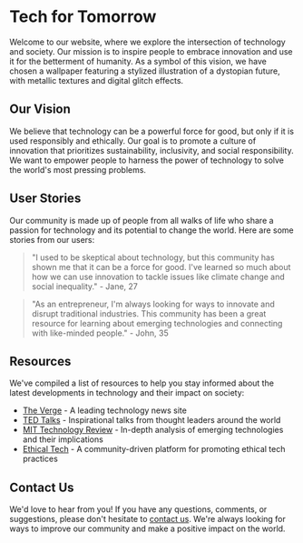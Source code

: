 <!--font:Raleway-->

# Tech for Tomorrow

Welcome to our website, where we explore the intersection of technology and society. Our mission is to inspire people to embrace innovation and use it for the betterment of humanity. As a symbol of this vision, we have chosen a wallpaper featuring a stylized illustration of a dystopian future, with metallic textures and digital glitch effects.

## Our Vision

We believe that technology can be a powerful force for good, but only if it is used responsibly and ethically. Our goal is to promote a culture of innovation that prioritizes sustainability, inclusivity, and social responsibility. We want to empower people to harness the power of technology to solve the world's most pressing problems.

## User Stories

Our community is made up of people from all walks of life who share a passion for technology and its potential to change the world. Here are some stories from our users:

> "I used to be skeptical about technology, but this community has shown me that it can be a force for good. I've learned so much about how we can use innovation to tackle issues like climate change and social inequality." - Jane, 27

> "As an entrepreneur, I'm always looking for ways to innovate and disrupt traditional industries. This community has been a great resource for learning about emerging technologies and connecting with like-minded people." - John, 35

## Resources

We've compiled a list of resources to help you stay informed about the latest developments in technology and their impact on society:

- [The Verge](#) - A leading technology news site
- [TED Talks](#) - Inspirational talks from thought leaders around the world
- [MIT Technology Review](#) - In-depth analysis of emerging technologies and their implications
- [Ethical Tech](#) - A community-driven platform for promoting ethical tech practices

## Contact Us

We'd love to hear from you! If you have any questions, comments, or suggestions, please don't hesitate to [contact us](#). We're always looking for ways to improve our community and make a positive impact on the world.

<!--

Write me content for website with wallpaper which alt text is:

"A wallpaper featuring a stylized illustration of a dystopian future, with metallic textures and digital glitch effects."

The name/title of the page should not be 1:1 copy of the alt text but rather a real content of the website which is using this wallpaper.

- Use markdown format 
- Start with heading
- Heading should be short and concise
- The content should look like a real website 
- The website should not be about the wallpaper, wallpaper is just a related background
- Heading should be contain work "wallpaper" or "background"
- Include real sections like references, contact, user stories, etc. use things relevant to the page purpose.
- Feel free to use structure like headings, bullets, numbering, blockquotes, paragraphs, horizontal lines, etc.
- You can use formatting like bold or _italic_
- You can include UTF-8 emojis
- Links should be only #hash anchors (and you can refer to the document itself)
- Do not include images


---


# The Future is Now: Embracing Technology for a Better Tomorrow

Welcome to our website, where we explore the intersection of technology and society. Our mission is to inspire people to embrace innovation and use it for the betterment of humanity. As a symbol of this vision, we have chosen a wallpaper featuring a stylized illustration of a dystopian future, with metallic textures and digital glitch effects.

## Our Vision

We believe that technology can be a powerful force for good, but only if it is used responsibly and ethically. Our goal is to promote a culture of innovation that prioritizes sustainability, inclusivity, and social responsibility. We want to empower people to harness the power of technology to solve the world's most pressing problems.

## User Stories

Our community is made up of people from all walks of life who share a passion for technology and its potential to change the world. Here are some stories from our users:

> "I used to be skeptical about technology, but this community has shown me that it can be a force for good. I've learned so much about how we can use innovation to tackle issues like climate change and social inequality." - Jane, 27

> "As an entrepreneur, I'm always looking for ways to innovate and disrupt traditional industries. This community has been a great resource for learning about emerging technologies and connecting with like-minded people." - John, 35

## Resources

We've compiled a list of resources to help you stay informed about the latest developments in technology and their impact on society:

- [The Verge](#) - A leading technology news site
- [TED Talks](#) - Inspirational talks from thought leaders around the world
- [MIT Technology Review](#) - In-depth analysis of emerging technologies and their implications
- [Ethical Tech](#) - A community-driven platform for promoting ethical tech practices

## Contact Us

We'd love to hear from you! If you have any questions, comments, or suggestions, please don't hesitate to [contact us](#). We're always looking for ways to improve our community and make a positive impact on the world.

-->

